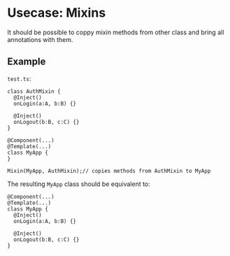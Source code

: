 # Usecase: Mixins

It should be possible to coppy mixin methods from other class and bring all
annotations with them.

## Example


`test.ts`:
```
class AuthMixin {
  @Inject()
  onLogin(a:A, b:B) {}

  @Inject()
  onLogout(b:B, c:C) {}
}

@Component(...)
@Template(...)
class MyApp {
}

Mixin(MyApp, AuthMixin);// copies methods from AuthMixin to MyApp
```

The resulting `MyApp` class should be equivalent to:

```
@Component(...)
@Template(...)
class MyApp {
  @Inject()
  onLogin(a:A, b:B) {}

  @Inject()
  onLogout(b:B, c:C) {}
}

```